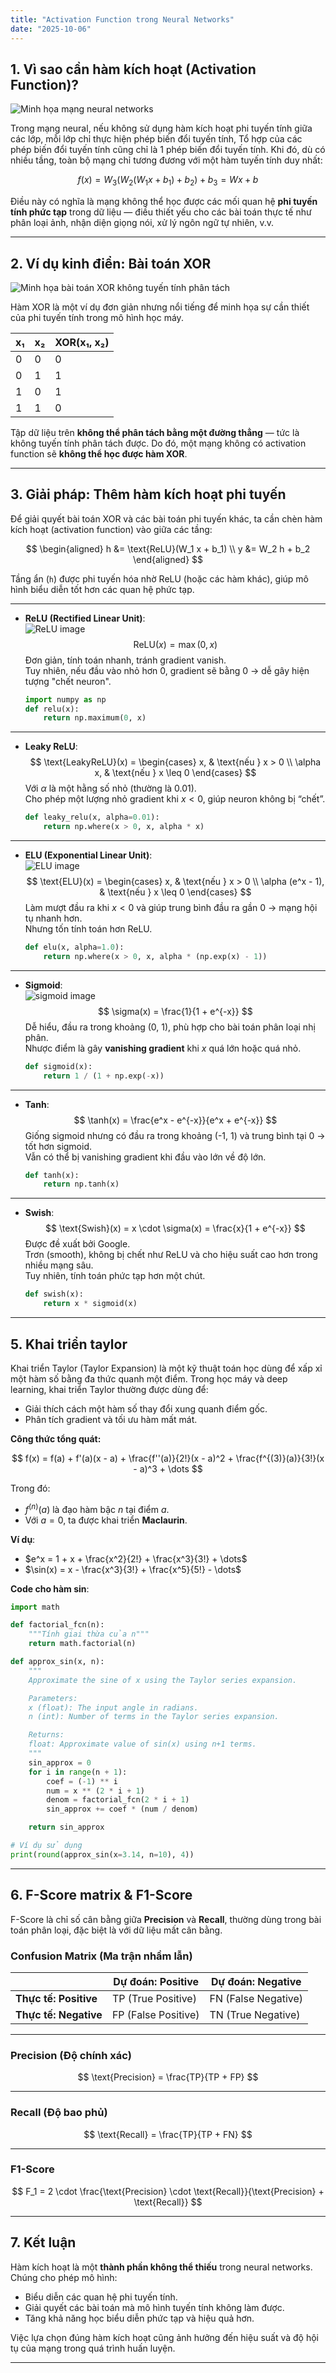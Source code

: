 ```yaml
---
title: "Activation Function trong Neural Networks"
date: "2025-10-06"
---
```



## 1. Vì sao cần hàm kích hoạt (Activation Function)?
![Minh họa mạng neural networks](/images/linearCombination.png)

Trong mạng neural, nếu không sử dụng hàm kích hoạt phi tuyến tính giữa các lớp, mỗi lớp chỉ thực hiện phép biến đổi tuyến tính, Tổ hợp của các phép biến đổi tuyến tính cũng chỉ là 1 phép biến đổi tuyến tính. Khi đó, dù có nhiều tầng, toàn bộ mạng chỉ tương đương với một hàm tuyến tính duy nhất:

$$
f(x) = W_3(W_2(W_1 x + b_1) + b_2) + b_3 = W x + b
$$

Điều này có nghĩa là mạng không thể học được các mối quan hệ **phi tuyến tính phức tạp** trong dữ liệu — điều thiết yếu cho các bài toán thực tế như phân loại ảnh, nhận diện giọng nói, xử lý ngôn ngữ tự nhiên, v.v.

---

## 2. Ví dụ kinh điển: Bài toán XOR
![Minh họa bài toán XOR không tuyến tính phân tách](/images/xor.png)

Hàm XOR là một ví dụ đơn giản nhưng nổi tiếng để minh họa sự cần thiết của phi tuyến tính trong mô hình học máy.

| x₁ | x₂ | XOR(x₁, x₂) |
|----|----|-------------|
| 0  | 0  | 0           |
| 0  | 1  | 1           |
| 1  | 0  | 1           |
| 1  | 1  | 0           |

Tập dữ liệu trên **không thể phân tách bằng một đường thẳng** — tức là không tuyến tính phân tách được. Do đó, một mạng không có activation function sẽ **không thể học được hàm XOR**.

---

## 3. Giải pháp: Thêm hàm kích hoạt phi tuyến

Để giải quyết bài toán XOR và các bài toán phi tuyến khác, ta cần chèn hàm kích hoạt (activation function) vào giữa các tầng:

$$
\begin{aligned}
h &= \text{ReLU}(W_1 x + b_1) \\
y &= W_2 h + b_2
\end{aligned}
$$

Tầng ẩn (`h`) được phi tuyến hóa nhờ ReLU (hoặc các hàm khác), giúp mô hình biểu diễn tốt hơn các quan hệ phức tạp.

---

- **ReLU (Rectified Linear Unit)**:  
  ![ReLU image](/images/ReLU.png)
  $$
  \text{ReLU}(x) = \max(0, x)
  $$
  Đơn giản, tính toán nhanh, tránh gradient vanish.  
  Tuy nhiên, nếu đầu vào nhỏ hơn 0, gradient sẽ bằng 0 → dễ gây hiện tượng "chết neuron".

  ```python
  import numpy as np
  def relu(x):
      return np.maximum(0, x)
  ```

---

- **Leaky ReLU**:  
  $$
  \text{LeakyReLU}(x) =
  \begin{cases}
  x, & \text{nếu } x > 0 \\
  \alpha x, & \text{nếu } x \leq 0
  \end{cases}
  $$
  Với $\alpha$ là một hằng số nhỏ (thường là 0.01).  
  Cho phép một lượng nhỏ gradient khi $x < 0$, giúp neuron không bị “chết”.

  ```python
  def leaky_relu(x, alpha=0.01):
      return np.where(x > 0, x, alpha * x)
  ```

---

- **ELU (Exponential Linear Unit)**:  
  ![ELU image](/images/ELU.png)
  $$
  \text{ELU}(x) =
  \begin{cases}
  x, & \text{nếu } x > 0 \\
  \alpha (e^x - 1), & \text{nếu } x \leq 0
  \end{cases}
  $$
  Làm mượt đầu ra khi $x < 0$ và giúp trung bình đầu ra gần 0 → mạng hội tụ nhanh hơn.  
  Nhưng tốn tính toán hơn ReLU.

  ```python
  def elu(x, alpha=1.0):
      return np.where(x > 0, x, alpha * (np.exp(x) - 1))
  ```

---

- **Sigmoid**:  
  ![sigmoid image](/images/sigmoid.png)
  $$
  \sigma(x) = \frac{1}{1 + e^{-x}}
  $$
  Dễ hiểu, đầu ra trong khoảng (0, 1), phù hợp cho bài toán phân loại nhị phân.  
  Nhược điểm là gây **vanishing gradient** khi $x$ quá lớn hoặc quá nhỏ.

  ```python
  def sigmoid(x):
      return 1 / (1 + np.exp(-x))
  ```

---

- **Tanh**:  
  $$
  \tanh(x) = \frac{e^x - e^{-x}}{e^x + e^{-x}}
  $$
  Giống sigmoid nhưng có đầu ra trong khoảng (-1, 1) và trung bình tại 0 → tốt hơn sigmoid.  
  Vẫn có thể bị vanishing gradient khi đầu vào lớn về độ lớn.

  ```python
  def tanh(x):
      return np.tanh(x)
  ```

---

- **Swish**:  
  $$
  \text{Swish}(x) = x \cdot \sigma(x) = \frac{x}{1 + e^{-x}}
  $$
  Được đề xuất bởi Google.  
  Trơn (smooth), không bị chết như ReLU và cho hiệu suất cao hơn trong nhiều mạng sâu.  
  Tuy nhiên, tính toán phức tạp hơn một chút.

  ```python
  def swish(x):
      return x * sigmoid(x)
  ```

---

## 5. Khai triển taylor 

Khai triển Taylor (Taylor Expansion) là một kỹ thuật toán học dùng để xấp xỉ một hàm số bằng đa thức quanh một điểm. Trong học máy và deep learning, khai triển Taylor thường được dùng để:

- Giải thích cách một hàm số thay đổi xung quanh điểm gốc.
- Phân tích gradient và tối ưu hàm mất mát.

**Công thức tổng quát:**

$$
f(x) = f(a) + f'(a)(x - a) + \frac{f''(a)}{2!}(x - a)^2 + \frac{f^{(3)}(a)}{3!}(x - a)^3 + \dots
$$

Trong đó:
- $f^{(n)}(a)$ là đạo hàm bậc $n$ tại điểm $a$.
- Với $a = 0$, ta được khai triển **Maclaurin**.

**Ví dụ**:

- $e^x = 1 + x + \frac{x^2}{2!} + \frac{x^3}{3!} + \dots$
- $\sin(x) = x - \frac{x^3}{3!} + \frac{x^5}{5!} - \dots$

**Code cho hàm sin**:
```python
import math

def factorial_fcn(n):
    """Tính giai thừa của n"""
    return math.factorial(n)

def approx_sin(x, n):
    """
    Approximate the sine of x using the Taylor series expansion.

    Parameters:
    x (float): The input angle in radians.
    n (int): Number of terms in the Taylor series expansion.

    Returns:
    float: Approximate value of sin(x) using n+1 terms.
    """
    sin_approx = 0
    for i in range(n + 1):
        coef = (-1) ** i
        num = x ** (2 * i + 1)
        denom = factorial_fcn(2 * i + 1)
        sin_approx += coef * (num / denom)

    return sin_approx

# Ví dụ sử dụng
print(round(approx_sin(x=3.14, n=10), 4))

```
---

## 6. F-Score matrix & F1-Score

F-Score là chỉ số cân bằng giữa **Precision** và **Recall**, thường dùng trong bài toán phân loại, đặc biệt là với dữ liệu mất cân bằng.

### **Confusion Matrix (Ma trận nhầm lẫn)**

|               | **Dự đoán: Positive** | **Dự đoán: Negative** |
|---------------|------------------------|------------------------|
| **Thực tế: Positive** | TP (True Positive)      | FN (False Negative)     |
| **Thực tế: Negative** | FP (False Positive)     | TN (True Negative)      |

---

### **Precision (Độ chính xác)**

$$
\text{Precision} = \frac{TP}{TP + FP}
$$

---

### **Recall (Độ bao phủ)**

$$
\text{Recall} = \frac{TP}{TP + FN}
$$

---

### **F1-Score**

$$
F_1 = 2 \cdot \frac{\text{Precision} \cdot \text{Recall}}{\text{Precision} + \text{Recall}}
$$

---


## 7. Kết luận

Hàm kích hoạt là một **thành phần không thể thiếu** trong neural networks. Chúng cho phép mô hình:

- Biểu diễn các quan hệ phi tuyến tính.
- Giải quyết các bài toán mà mô hình tuyến tính không làm được.
- Tăng khả năng học biểu diễn phức tạp và hiệu quả hơn.

Việc lựa chọn đúng hàm kích hoạt cũng ảnh hưởng đến hiệu suất và độ hội tụ của mạng trong quá trình huấn luyện.

---
